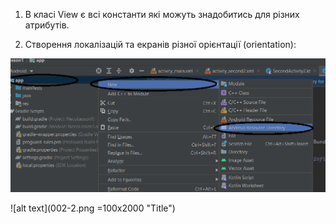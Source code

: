 1.  В класі View є всі константи які можуть знадобитись для різних атрибутів. 
    
2.  Створення локалізацій та екранів різної орієнтації (orientation):

![alt text](002-1.png "Title")

![alt text](002-2.png =100x2000 "Title")

